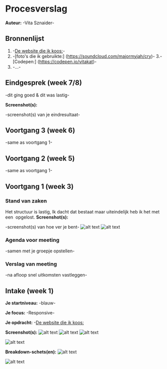 # Procesverslag
**Auteur:** -Vita Sznaider-




## Bronnenlijst
1. -[De website die ik koos:](https://soundcloud.com/)-
2. -[foto's die ik gebruikte:] (https://soundcloud.com/majormyjah/cry)-
3.-[Codepen:] (https://codepen.io/vitakat)-
3. -...-



## Eindgesprek (week 7/8)

-dit ging goed & dit was lastig-

**Screenshot(s):**


-screenshot(s) van je eindresultaat-



## Voortgang 3 (week 6)

-same as voortgang 1-



## Voortgang 2 (week 5)

-same as voortgang 1-



## Voortgang 1 (week 3)

### Stand van zaken

Het structuur is lastig, Ik dacht dat <banner> bestaat maar uiteindelijk heb ik het met een <img> opgelost.
**Screenshot(s):**

-screenshot(s) van hoe ver je bent-
![alt text](/images/screenshot11.png "Screenshot 1")
![alt text](/images/screenshot22.png "Screenshot 2")
### Agenda voor meeting

-samen met je groepje opstellen-

### Verslag van meeting

-na afloop snel uitkomsten vastleggen-



## Intake (week 1)

**Je startniveau:** -blauw-

**Je focus:** -Responsive-

**Je opdracht:** -[De website die ik koos:](https://soundcloud.com/)

**Screenshot(s):**
![alt text](/images/screenshot.png "Screenshot 1")
![alt text](/images/screenshot3.png "Screenshot 2")
![alt text](/images/screenshot2.png "Huidige browser app")

![alt text](/images/screenshot.png "Screenshot 1")

**Breakdown-schets(en):**
![alt text](/images/breakdown2.jpg "Trending en Homepage mobiele Breakdown")

![alt text](/images/breakdown.jpg "Homepage Breakdown")



